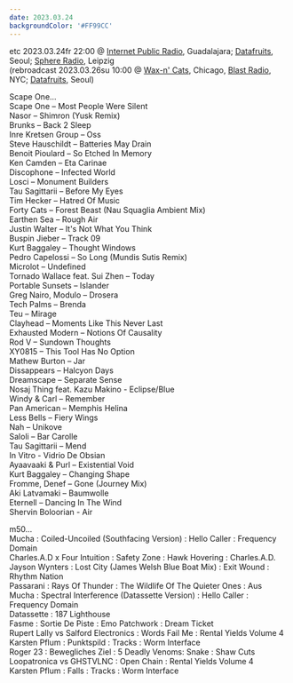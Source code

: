 ```yaml
---
date: 2023.03.24
backgroundColor: '#FF99CC'
---
```


etc 2023.03.24fr 22:00 @ [Internet Public Radio](http://www.internetpublicradio.live/), Guadalajara; [Datafruits](http://www.datafruits.fm/), Seoul; [Sphere Radio](http://www.sphere-radio.net/), Leipzig  
(rebroadcast 2023.03.26su 10:00 @ [Wax-n' Cats](http://www.twitch.tv/waxncats), Chicago, [Blast Radio](https://blastradio.com/kimochisound), NYC; [Datafruits](http://www.datafruits.fm/), Seoul)  

Scape One...  
Scape One – Most People Were Silent  
Nasor – Shimron (Yusk Remix)  
Brunks – Back 2 Sleep  
Inre Kretsen Group – Oss  
Steve Hauschildt – Batteries May Drain  
Benoit Pioulard – So Etched In Memory  
Ken Camden – Eta Carinae  
Discophone – Infected World  
Losci – Monument Builders  
Tau Sagittarii – Before My Eyes  
Tim Hecker – Hatred Of Music  
Forty Cats – Forest Beast (Nau Squaglia Ambient Mix)  
Earthen Sea – Rough Air  
Justin Walter – It's Not What You Think  
Buspin Jieber – Track 09  
Kurt Baggaley – Thought Windows  
Pedro Capelossi – So Long (Mundis Sutis Remix)  
Microlot – Undefined  
Tornado Wallace feat. Sui Zhen – Today  
Portable Sunsets – Islander  
Greg Nairo, Modulo – Drosera  
Tech Palms – Brenda  
Teu – Mirage  
Clayhead – Moments Like This Never Last  
Exhausted Modern – Notions Of Causality  
Rod V – Sundown Thoughts  
XY0815 – This Tool Has No Option  
Mathew Burton – Jar  
Dissappears – Halcyon Days  
Dreamscape – Separate Sense  
Nosaj Thing feat. Kazu Makino - Eclipse/Blue  
Windy & Carl – Remember  
Pan American – Memphis Helina  
Less Bells – Fiery Wings  
Nah – Unikove  
Saloli – Bar Carolle  
Tau Sagittarii – Mend  
In Vitro - Vidrio De Obsian  
Ayaavaaki & Purl – Existential Void  
Kurt Baggaley – Changing Shape  
Fromme, Denef – Gone (Journey Mix)  
Aki Latvamaki – Baumwolle  
Eternell – Dancing In The Wind  
Shervin Boloorian - Air  

m50...  
Mucha : Coiled-Uncoiled (Southfacing Version) : Hello Caller : Frequency Domain  
Charles.A.D x Four Intuition : Safety Zone : Hawk Hovering : Charles.A.D.  
Jayson Wynters : Lost City (James Welsh Blue Boat Mix) : Exit Wound : Rhythm Nation  
Passarani : Rays Of Thunder : The Wildlife Of The Quieter Ones : Aus  
Mucha : Spectral Interference (Datassette Version) : Hello Caller : Frequency Domain  
Datassette : 187 Lighthouse  
Fasme : Sortie De Piste : Emo Patchwork : Dream Ticket  
Rupert Lally vs Salford Electronics : Words Fail Me : Rental Yields Volume 4  
Karsten Pflum : Punktspild : Tracks : Worm Interface  
Roger 23 : Bewegliches Ziel : 5 Deadly Venoms: Snake : Shaw Cuts  
Loopatronica vs GHSTVLNC : Open Chain : Rental Yields Volume 4  
Karsten Pflum : Falls : Tracks : Worm Interface